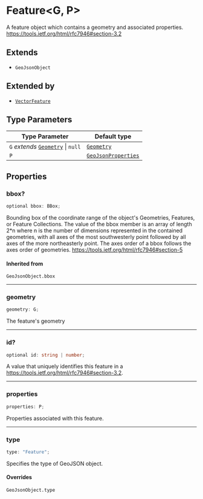 # Feature\<G, P\>

A feature object which contains a geometry and associated properties.
https://tools.ietf.org/html/rfc7946#section-3.2

## Extends

- `GeoJsonObject`

## Extended by

- [`VectorFeature`](VectorFeature.md)

## Type Parameters

| Type Parameter                                                    | Default type                                                |
| ----------------------------------------------------------------- | ----------------------------------------------------------- |
| `G` _extends_ [`Geometry`](../type-aliases/Geometry.md) \| `null` | [`Geometry`](../type-aliases/Geometry.md)                   |
| `P`                                                               | [`GeoJsonProperties`](../type-aliases/GeoJsonProperties.md) |

## Properties

### bbox?

```ts
optional bbox: BBox;
```

Bounding box of the coordinate range of the object's Geometries, Features, or Feature Collections.
The value of the bbox member is an array of length 2\*n where n is the number of dimensions
represented in the contained geometries, with all axes of the most southwesterly point
followed by all axes of the more northeasterly point.
The axes order of a bbox follows the axes order of geometries.
https://tools.ietf.org/html/rfc7946#section-5

#### Inherited from

`GeoJsonObject.bbox`

---

### geometry

```ts
geometry: G;
```

The feature's geometry

---

### id?

```ts
optional id: string | number;
```

A value that uniquely identifies this feature in a
https://tools.ietf.org/html/rfc7946#section-3.2.

---

### properties

```ts
properties: P;
```

Properties associated with this feature.

---

### type

```ts
type: "Feature";
```

Specifies the type of GeoJSON object.

#### Overrides

`GeoJsonObject.type`
